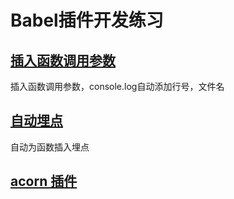 # Babel插件开发练习

## [插入函数调用参数](./log)
插入函数调用参数，console.log自动添加行号，文件名

## [自动埋点](./auto-track)
自动为函数插入埋点

## [acorn 插件](./acorn-plugin-guang-keyword)

